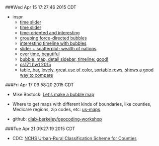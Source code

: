 ###Wed Apr 15 17:27:46 2015 CDT
* inspr
    * [time slider](http://www.lemonde.fr/politique/visuel/2012/09/18/de-maastricht-au-traite-budgetaire-les-oui-et-les-non-de-39-personnalites-politiques_1760615_823448.html)
    * [time slider](http://fcc.github.io/calltraffic/trafficbyyear.html)
    * [time-oriented and interesting](http://nextflu.org/H3N2/)
    * [grouping force-directed bubbles](http://improve.ro/sandbox/politicians/v1.1/)
    * [interesting timeline with bubbles](http://neuralengr.com/asifr/journals/)
    * [slider + scatterplot: wealth of nations](http://romsson.github.io/dragit/example/nations.html)
    * [over time, beautiful](http://petr-devaikin.github.io/katz/eng/timeline/)
    * [bubble, map, detail sidebar, timeline: good!](http://conflictstudy.asiafoundation.org/)
    * [cs171 hw1 2015](https://github.com/CS171/2015-cs171-homework/tree/master/hw1)
    * [table, bar, lovely, great use of color, sortable rows, shows a good way to compare](http://www.nytimes.com/interactive/2012/09/14/us/how-the-chicago-public-school-district-compares.html)

###Fri Apr 17 09:58:20 2015 CDT
* Mike Bostock: [Let's make a bubble map](http://bost.ocks.org/mike/bubble-map/)

* Where to get maps with different kinds of boundaries, like counties, Medicare regions, zip codes, etc:
    [us-maps](https://github.com/jgoodall/us-maps)

* github: [dlab-berkeley/geocoding-workshop](https://github.com/dlab-berkeley/geocoding-workshop)

###Tue Apr 21 09:27:19 2015 CDT
* CDC: [NCHS Urban-Rural Classification Scheme for Counties](http://www.cdc.gov/nchs/data_access/urban_rural.htm)
